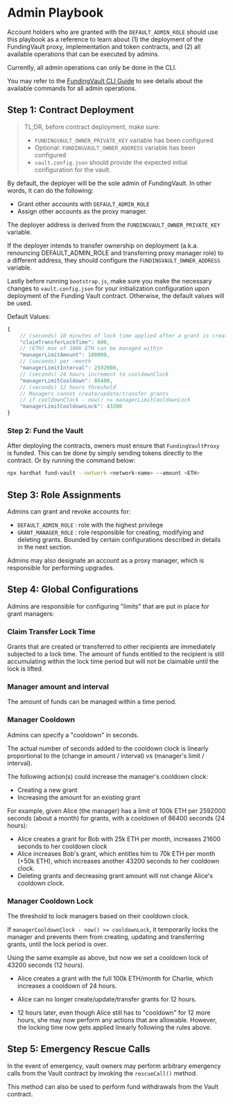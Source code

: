 # Admin Playbook

Account holders who are granted with the `DEFAULT_ADMIN_ROLE` should use this playbook as a reference to learn about (1) the deployment of the FundingVault proxy, implementation and token contracts, and (2) all available operations that can be executed by admins.

Currently, all admin operations can only be done in the CLI.

You may refer to the [FundingVault CLI Guide](../fundingvault/README.md) to see details about the available commands for all admin operations.

## Step 1: Contract Deployment

> TL;DR, before contract deployment, make sure:
> 
> - `FUNDINGVAULT_OWNER_PRIVATE_KEY` variable has been configured
> - Optional: `FUNDINGVAULT_OWNER_ADDRESS` variable has been configured
> - `vault.config.json` should provide the expected initial configuration for the vault.

By default, the deployer will be the sole admin of FundingVault. In other words, it can do the following:
- Grant other accounts with `DEFAULT_ADMIN_ROLE`
- Assign other accounts as the proxy manager.

The deployer address is derived from the `FUNDINGVAULT_OWNER_PRIVATE_KEY` variable.

If the deployer intends to transfer ownership on deployment (a.k.a. renouncing DEFAULT_ADMIN_ROLE and transferring proxy manager role) to a different address, they should configure the `FUNDINGVAULT_OWNER_ADDRESS` variable.

Lastly before running `bootstrap.js`, make sure you make the necessary changes to `vault.config.json` for your initialization configuration upon deployment of the Funding Vault contract. Otherwise, the default values will be used.

Default Values:
```javascript
{   
    // (seconds) 10 minutes of lock time applied after a grant is created or transferred
    "claimTransferLockTime": 600,
    // (ETH) max of 100k ETH can be managed within
    "managerLimitAmount": 100000,
    // (seconds) per ~month
    "managerLimitInterval": 2592000,
    // (seconds) 24 hours increment to cooldownClock
    "managerLimitCooldown": 86400,
    // (seconds) 12 hours threshold
    // Managers cannot create/update/transfer grants 
    // if cooldownClock - now() >= managerLimitCooldownLock
    "managerLimitCooldownLock": 43200
}
```

### Step 2: Fund the Vault

After deploying the contracts, owners must ensure that `FundingVaultProxy` is funded. This can be done by simply sending tokens directly to the contract. Or by running the command below:

```bash
npx hardhat fund-vault --network <network-name> --amount <ETH>
```

## Step 3: Role Assignments

Admins can grant and revoke accounts for:
- `DEFAULT_ADMIN_ROLE` : role with the highest privilege
- `GRANT_MANAGER_ROLE` : role responsible for creating, modifying and deleting grants. Bounded by certain configurations described in details in the next section.

Admins may also designate an account as a proxy manager, which is responsible for performing upgrades.

## Step 4: Global Configurations

Admins are responsible for configuring "limits" that are put in place for grant managers:

### Claim Transfer Lock Time

Grants that are created or transferred to other recipients are immediately subjected to a lock time. The amount of funds entitled to the recipient is still accumulating within the lock time period but will not be claimable until the lock is lifted.

### Manager amount and interval

The amount of funds can be managed within a time period.

### Manager Cooldown

Admins can specify a "cooldown" in seconds.

The actual number of seconds added to the cooldown clock is linearly proportional to the (change in amount / interval) vs (manager's limit / interval).

The following action(s) could increase the manager's cooldown clock:

- Creating a new grant
- Increasing the amount for an existing grant

For example, given Alice (the manager) has a limit of 100k ETH per 2592000 seconds (about a month) for grants, with a cooldown of 86400 seconds (24 hours):

- Alice creates a grant for Bob with 25k ETH per month, increases 21600 seconds to her cooldown clock
- Alice increases Bob's grant, which entitles him to 70k ETH per month (+50k ETH), which increases another 43200 seconds to her cooldown clock.
- Deleting grants and decreasing grant amount will not change Alice's cooldown clock.

### Manager Cooldown Lock

The threshold to lock managers based on their cooldown clock.

If `managerCooldownClock - now() >= cooldownLock`, it temporarily locks the manager and prevents them from creating, updating and transferring grants, until the lock period is over.

Using the same example as above, but now we set a cooldown lock of 43200 seconds (12 hours).

- Alice creates a grant with the full 100k ETH/month for Charlie, which increases a cooldown of 24 hours.

- Alice can no longer create/update/transfer grants for 12 hours.

- 12 hours later, even though Alice still has to "cooldown" for 12 more hours, she may now perform any actions that are allowable. However, the locking time now gets applied linearly following the rules above.

## Step 5: Emergency Rescue Calls

In the event of emergency, vault owners may perform arbitrary emergency calls from the Vault contract by invoking the `rescueCall()` method.

This method can also be used to perform fund withdrawals from the Vault contract.